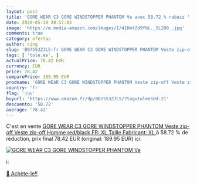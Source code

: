 ```yaml
---
layout: post
title: 'GORE WEAR C3 GORE WINDSTOPPER PHANTOM Ve avec 58.72 % rabais '
date: 2020-05-30 20:57:03
image: 'https://m.media-amazon.com/images/I/41HmtZd9YbL._SL200_.jpg'
comments: true
category: ofertas
author: ring
slug: 'B075S3ZJL5-fr GORE WEAR C3 GORE WINDSTOPPER PHANTOM Veste zip-off Veste...'
tags: [ 'tole.es', ]
actualPrice: 78.42 EUR
currency: EUR
price: 78.42
comparePrice: 189.95 EUR
prodname: 'GORE WEAR C3 GORE WINDSTOPPER PHANTOM Veste zip-off Veste zip-off Homme red/black FR: XL  Taille Fabricant: XL '
country: 'fr'
flag: '🇫🇷'
buyurl: 'https://www.amazon.fr/dp/B075S3ZJL5/?tag=tolees0d-21'
descuento: '58.72'
average: '78.42'
---
```


C'est en vente [GORE WEAR C3 GORE WINDSTOPPER PHANTOM Veste zip-off Veste zip-off Homme red/black FR: XL  Taille Fabricant: XL ](https://www.amazon.fr/dp/B075S3ZJL5/?tag=tolees0d-21)  à  58.72 % de réduction, prix final  78.42 EUR (original: 189.95 EUR) ici:

[![GORE WEAR C3 GORE WINDSTOPPER PHANTOM Ve](https://m.media-amazon.com/images/I/41HmtZd9YbL._SL200_.jpg)](https://www.amazon.fr/dp/B075S3ZJL5/?tag=tolees0d-21)

ℹ️:


[🛒 Achète-le!!](https://www.amazon.fr/dp/B075S3ZJL5/?tag=tolees0d-21)
